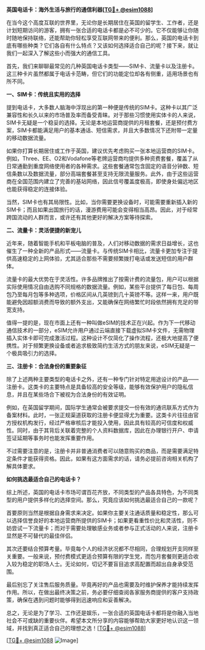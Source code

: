 **英国电话卡：海外生活与旅行的通信利器[[TG💪+ @esim1088](https://t.me/s/esim1088)]**

在当今这个高度互联的世界里，无论你是长期居住在英国的留学生、工作者，还是计划短期访问的游客，拥有一张合适的电话卡都是必不可少的。它不仅能够让你随时随地保持联络，还能帮助你轻松享受互联网带来的便利。那么，英国的电话卡到底有哪些种类？它们各自有什么特点？又该如何选择适合自己的呢？接下来，就让我们一起深入了解这些小而强大的通信工具。

首先，我们来聊聊最常见的几种英国电话卡类型——SIM卡、流量卡以及注册卡。这三种卡片虽然都属于电话卡范畴，但它们的功能定位却各有侧重，适用场景也有所不同。

**一、SIM卡：传统且实用的选择**

提到电话卡，大多数人脑海中浮现出的第一种便是传统的SIM卡。这种卡以其广泛兼容性和长久以来的市场普及率而备受青睐。对于那些习惯使用实体卡的人来说，SIM卡无疑是一个稳妥的选择。无论是本地运营商提供的月租套餐，还是预付费方案，SIM卡都能满足用户的基本通话、短信需求，并且大多数情况下还附带一定量的移动数据流量。

如果你打算长期居住或工作于英国，建议优先考虑购买一张本地运营商的SIM卡。例如，Three、EE、O2和Vodafone等老牌运营商均提供多种资费套餐，覆盖了从日常通勤到重度网络使用者的各种需求。这些套餐通常包含固定的语音分钟数、短信条数以及数据流量，部分高端套餐甚至支持无限流量服务。此外，由于这些运营商在全国范围内建立了完善的基站网络，因此信号覆盖度极高，即使身处偏远地区也能获得稳定的连接体验。

当然，SIM卡也有其局限性。比如，当你需要更换设备时，可能需要重新插入新的SIM卡；而且如果出国旅行的话，漫游费用可能会变得相当高昂。因此，对于经常跨国流动的人群而言，或许还有其他更好的解决方案等待探索。

**二、流量卡：灵活便捷的新宠儿**

近年来，随着智能手机和平板电脑的普及，人们对移动数据的需求日益增长，这也催生了一种全新的产品形式——流量卡。与传统SIM卡相比，流量卡更加专注于提供高速稳定的上网体验，尤其适合那些不需要频繁拨打电话或发送短信的用户群体。

流量卡的最大优势在于灵活性。许多品牌推出了按需计费的流量包，用户可以根据实际使用情况自由选购不同规格的数据流量。例如，某些平台提供了每日包、每周包乃至每月包等多种选项，价格区间从几英镑到几十英镑不等。这样一来，用户既能避免因超额消费而导致的额外支出，又能确保在网络繁忙时段依然拥有充足的带宽支持。

值得一提的是，现在市面上还有一种叫做eSIM的技术正在兴起。作为下一代移动通信技术的一部分，eSIM允许用户通过云端直接下载虚拟SIM卡文件，无需物理插入实体卡即可完成激活过程。这种设计不仅简化了操作流程，还极大地提高了便携性。对于频繁更换设备或者追求极致简约生活方式的朋友来说，eSIM无疑是一个极具吸引力的选择。

**三、注册卡：合法身份的重要象征**

除了上述两种主要类型的电话卡之外，还有一种专门针对特定用途设计的产品——注册卡。这类卡的主要特点是具备较高的安全等级，能够有效保护用户的隐私信息，并且在某些场合下被视为合法身份的有效证明。

例如，在英国留学期间，国际学生通常会被要求提交一份有效的通讯联系方式作为备案材料。此时，一张正规渠道获取的注册卡便显得尤为重要。这类卡片往往由官方授权机构发行，经过严格审核后才能投入使用，因此具有较高的可信度和权威性。同时，由于其背后关联着完整的个人资料数据库，因此在办理银行开户、申请签证延期等事务时也能发挥重要作用。

不过需要注意的是，注册卡并非普通消费者可以随意购买的商品，而是需要满足特定条件才能获得资格。因此，如果有这方面需求的话，请务必提前咨询相关机构了解具体要求。

**如何挑选最适合自己的电话卡？**

综上所述，英国的电话卡市场可谓百花齐放，不同类型的产品各具特色，为不同类型的用户提供多样化的选择空间。那么，究竟应该如何挑选最适合自己的一款呢？

首要原则当然是根据自身需求来决定。如果你主要关注通话质量和稳定性，那么可以选择信誉良好的本地运营商所提供的SIM卡；如果更看重性价比和灵活性，则不妨尝试一下流量卡；而对于需要处理敏感业务或者参与正式活动的人来说，注册卡显然是不可替代的最佳伴侣。

其次还要结合预算考量。毕竟每个人的经济状况都不尽相同，合理规划开支同样至关重要。一般来说，预付费模式更适合预算有限的学生党，而包月套餐则更适合收入较为稳定的职场人士。无论如何，切记不要盲目追求高配置而超出自身承受范围。

最后别忘了关注售后服务质量。毕竟再好的产品也需要及时维护保养才能持续发挥作用。所以，在做出最终决策之前，务必要仔细查阅各家服务商提供的客户支持政策，确保在遇到问题时能够得到迅速响应和妥善解决。

总之，无论是为了学习、工作还是娱乐，一张合适的英国电话卡都将是你融入当地社会不可或缺的重要伙伴。希望本文所分享的内容能够帮助大家更好地认识这一领域，并找到真正适合自己的理想之选！[[TG💪+ @esim1088](https://t.me/s/esim1088)]

[[TG💪+ @esim1088](https://t.me/s/esim1088) ![Image](https://i.postimg.cc/4NQfJmqS/Snipaste-2025-05-13-00-14-12.png)]